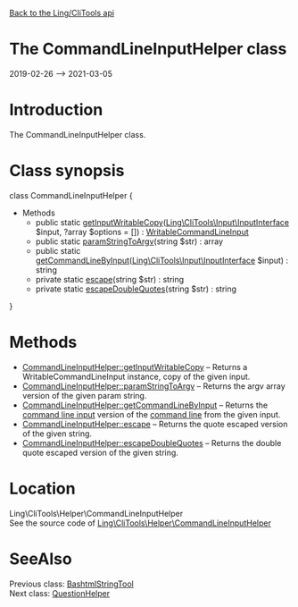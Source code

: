 [Back to the Ling/CliTools api](https://github.com/lingtalfi/CliTools/blob/master/doc/api/Ling/CliTools.md)



The CommandLineInputHelper class
================
2019-02-26 --> 2021-03-05






Introduction
============

The CommandLineInputHelper class.



Class synopsis
==============


class <span class="pl-k">CommandLineInputHelper</span>  {

- Methods
    - public static [getInputWritableCopy](https://github.com/lingtalfi/CliTools/blob/master/doc/api/Ling/CliTools/Helper/CommandLineInputHelper/getInputWritableCopy.md)([Ling\CliTools\Input\InputInterface](https://github.com/lingtalfi/CliTools/blob/master/doc/api/Ling/CliTools/Input/InputInterface.md) $input, ?array $options = []) : [WritableCommandLineInput](https://github.com/lingtalfi/CliTools/blob/master/doc/api/Ling/CliTools/Input/WritableCommandLineInput.md)
    - public static [paramStringToArgv](https://github.com/lingtalfi/CliTools/blob/master/doc/api/Ling/CliTools/Helper/CommandLineInputHelper/paramStringToArgv.md)(string $str) : array
    - public static [getCommandLineByInput](https://github.com/lingtalfi/CliTools/blob/master/doc/api/Ling/CliTools/Helper/CommandLineInputHelper/getCommandLineByInput.md)([Ling\CliTools\Input\InputInterface](https://github.com/lingtalfi/CliTools/blob/master/doc/api/Ling/CliTools/Input/InputInterface.md) $input) : string
    - private static [escape](https://github.com/lingtalfi/CliTools/blob/master/doc/api/Ling/CliTools/Helper/CommandLineInputHelper/escape.md)(string $str) : string
    - private static [escapeDoubleQuotes](https://github.com/lingtalfi/CliTools/blob/master/doc/api/Ling/CliTools/Helper/CommandLineInputHelper/escapeDoubleQuotes.md)(string $str) : string

}






Methods
==============

- [CommandLineInputHelper::getInputWritableCopy](https://github.com/lingtalfi/CliTools/blob/master/doc/api/Ling/CliTools/Helper/CommandLineInputHelper/getInputWritableCopy.md) &ndash; Returns a WritableCommandLineInput instance, copy of the given input.
- [CommandLineInputHelper::paramStringToArgv](https://github.com/lingtalfi/CliTools/blob/master/doc/api/Ling/CliTools/Helper/CommandLineInputHelper/paramStringToArgv.md) &ndash; Returns the argv array version of the given param string.
- [CommandLineInputHelper::getCommandLineByInput](https://github.com/lingtalfi/CliTools/blob/master/doc/api/Ling/CliTools/Helper/CommandLineInputHelper/getCommandLineByInput.md) &ndash; Returns the [command line input](https://github.com/lingtalfi/CliTools/blob/master/doc/api/Ling/CliTools/Input/CommandLineInput.md) version of the [command line](https://github.com/lingtalfi/CliTools/blob/master/doc/pages/command-line.md) from the given input.
- [CommandLineInputHelper::escape](https://github.com/lingtalfi/CliTools/blob/master/doc/api/Ling/CliTools/Helper/CommandLineInputHelper/escape.md) &ndash; Returns the quote escaped version of the given string.
- [CommandLineInputHelper::escapeDoubleQuotes](https://github.com/lingtalfi/CliTools/blob/master/doc/api/Ling/CliTools/Helper/CommandLineInputHelper/escapeDoubleQuotes.md) &ndash; Returns the double quote escaped version of the given string.





Location
=============
Ling\CliTools\Helper\CommandLineInputHelper<br>
See the source code of [Ling\CliTools\Helper\CommandLineInputHelper](https://github.com/lingtalfi/CliTools/blob/master/Helper/CommandLineInputHelper.php)



SeeAlso
==============
Previous class: [BashtmlStringTool](https://github.com/lingtalfi/CliTools/blob/master/doc/api/Ling/CliTools/Helper/BashtmlStringTool.md)<br>Next class: [QuestionHelper](https://github.com/lingtalfi/CliTools/blob/master/doc/api/Ling/CliTools/Helper/QuestionHelper.md)<br>
